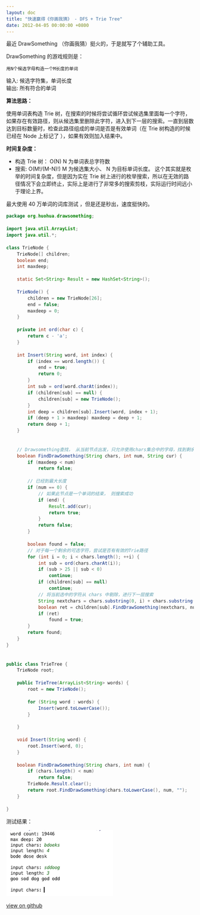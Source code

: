 ```yaml
---
layout: doc
title: "快速赢得《你画我猜》 - DFS + Trie Tree"
date: 2012-04-05 00:00:00 +0800
---
```


最近 DrawSomething （你画我猜）挺火的，于是就写了个辅助工具。

DrawSomething 的游戏规则是：

`用N个候选字母构造一个M长度的单词`

输入: 候选字符集，单词长度  
输出: 所有符合的单词

**算法思路：**

使用单词表构造 Trie 树，在搜索的时候将尝试循环尝试候选集里面每一个字符，如果存在有效路径，则从候选集里删除此字符，进入到下一层的搜索。一直到层数达到目标数量时，检查此路径组成的单词是否是有效单词（在 Trie 树构造的时候已经在 Node 上标记了 ），如果有效则加入结果中。

**时间复杂度：**

- 构造 Trie 树： O(N) N 为单词表总字符数
- 搜索: O(M!/(M-N)!) M 为候选集大小、 N 为目标单词长度。 这个其实就是枚举的时间复杂度，但是因为实在 Trie 树上进行的枚举搜索，所以在无效的路径情况下会立即终止，实际上是进行了非常多的搜索剪枝，实际运行时间远小于理论上界。

最大使用 40 万单词的词库测试 ，但是还是秒出，速度挺快的。

```java
package org.huohua.drawsomething;

import java.util.ArrayList;
import java.util.*;

class TrieNode {
    TrieNode[] children;
    boolean end;
    int maxdeep;

    static Set<String> Result = new HashSet<String>();

    TrieNode() {
        children = new TrieNode[26];
        end = false;
        maxdeep = 0;
    }

    private int ord(char c) {
        return c - 'a';
    }

    int Insert(String word, int index) {
        if (index == word.length()) {
            end = true;
            return 0;
        }
        int sub = ord(word.charAt(index));
        if (children[sub] == null) {
            children[sub] = new TrieNode();
        }
        int deep = children[sub].Insert(word, index + 1);
        if (deep + 1 > maxdeep) maxdeep = deep + 1;
        return deep + 1;
    }


    // Drawsomething查找， 从当前节点出发，只允许使用chars集合中的字母，找到剩余num长度的单词。 cur为前面的字符部分
    boolean FindDrawSomething(String chars, int num, String cur) {
        if (maxdeep < num)
            return false;

        // 已经到最大长度
        if (num == 0) {
            // 如果此节点是一个单词的结束， 则搜索成功
            if (end) {
                Result.add(cur);
                return true;
            }
            return false;
        }

        boolean found = false;
        // 对于每一个剩余的可选字符，尝试是否有有效的Trie路径
        for (int i = 0; i < chars.length(); ++i) {
            int sub = ord(chars.charAt(i));
            if (sub > 25 || sub < 0)
                continue;
            if (children[sub] == null)
                continue;
            // 将当前选中的字符从 chars 中剔除，进行下一层搜索
            String nextchars = chars.substring(0, i) + chars.substring(i + 1);
            boolean ret = children[sub].FindDrawSomething(nextchars, num - 1, cur + chars.charAt(i));
            if (ret)
                found = true;
        }
        return found;
    }
}


public class TrieTree {
    TrieNode root;

    public TrieTree(ArrayList<String> words) {
        root = new TrieNode();

        for (String word : words) {
            Insert(word.toLowerCase());
        }

    }

    void Insert(String word) {
        root.Insert(word, 0);
    }

    boolean FindDrawSomething(String chars, int num) {
        if (chars.length() < num)
            return false;
        TrieNode.Result.clear();
        return root.FindDrawSomething(chars.toLowerCase(), num, "");
    }

}

```

测试结果：

![](/blog/assets/img/2012-04-05-dfs-trie-1.png)

[view on github](https://github.com/dingyaguang117/drawsomething-helper)
